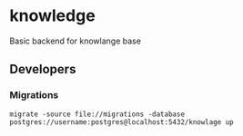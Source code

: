 # knowledge
Basic backend for knowlange base

## Developers

### Migrations

```
migrate -source file://migrations -database postgres://username:postgres@localhost:5432/knowlage up
```


